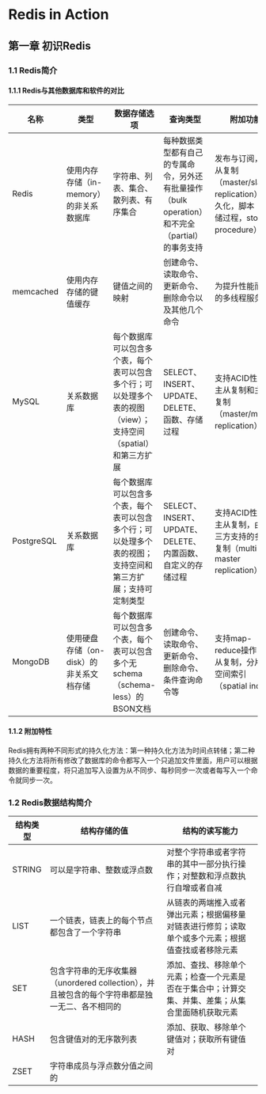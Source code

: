 # Redis in Action

## 第一章	初识Redis

### 1.1	Redis简介

#### 1.1.1	Redis与其他数据库和软件的对比

| 名称       | 类型                                    | 数据存储选项                                                 | 查询类型                                                     | 附加功能                                                     |
| ---------- | --------------------------------------- | ------------------------------------------------------------ | ------------------------------------------------------------ | ------------------------------------------------------------ |
| Redis      | 使用内存存储（in-memory）的非关系数据库 | 字符串、列表、集合、散列表、有序集合                         | 每种数据类型都有自己的专属命令，另外还有批量操作（bulk operation）和不完全（partial）的事务支持 | 发布与订阅，主从复制（master/slave replication），持久化，脚本（存储过程，stored procedure） |
| memcached  | 使用内存存储的键值缓存                  | 键值之间的映射                                               | 创建命令、读取命令、更新命令、删除命令以及其他几个命令       | 为提升性能而设的多线程服务器                                 |
| MySQL      | 关系数据库                              | 每个数据库可以包含多个表，每个表可以包含多个行；可以处理多个表的视图（view）；支持空间（spatial）和第三方扩展 | SELECT、INSERT、UPDATE、DELETE、函数、存储过程               | 支持ACID性质，主从复制和主主复制（master/master replication） |
| PostgreSQL | 关系数据库                              | 每个数据库可以包含多个表，每个表可以包含多个行；可以处理多个表的视图；支持空间和第三方扩展；支持可定制类型 | SELECT、INSERT、UPDATE、DELETE、内置函数、自定义的存储过程   | 支持ACID性质，主从复制，由第三方支持的多主复制（multi-master replication） |
| MongoDB    | 使用硬盘存储（on-disk）的非关系文档存储 | 每个数据库可以包含多个表，每个表可以包含多个无schema（schema-less）的BSON文档 | 创建命令、读取命令、更新命令、删除命令、条件查询命令等       | 支持map-reduce操作，主从复制，分片，空间索引（spatial index） |

#### 1.1.2	附加特性

Redis拥有两种不同形式的持久化方法：第一种持久化方法为时间点转储；第二种持久化方法将所有修改了数据库的命令都写入一个只追加文件里面，用户可以根据数据的重要程度，将只追加写入设置为从不同步、每秒同步一次或者每写入一个命令就同步一次。

### 1.2	Redis数据结构简介

| 结构类型 | 结构存储的值                                                 | 结构的读写能力                                               |
| -------- | ------------------------------------------------------------ | ------------------------------------------------------------ |
| STRING   | 可以是字符串、整数或浮点数                                   | 对整个字符串或者字符串的其中一部分执行操作；对整数和浮点数执行自增或者自减 |
| LIST     | 一个链表，链表上的每个节点都包含了一个字符串                 | 从链表的两端推入或者弹出元素；根据偏移量对链表进行修剪；读取单个或多个元素；根据值查找或者移除元素 |
| SET      | 包含字符串的无序收集器（unordered collection），并且被包含的每个字符串都是独一无二、各不相同的 | 添加、查找、移除单个元素；检查一个元素是否在于集合中；计算交集、并集、差集；从集合里面随机获取元素 |
| HASH     | 包含键值对的无序散列表                                       | 添加、获取、移除单个键值对；获取所有键值对                   |
| ZSET     | 字符串成员与浮点数分值之间的                                 |                                                              |

